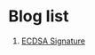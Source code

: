 # Blog list

1. [ECDSA Signature](https://github.com/zhiwen-wan/tech-blog/blob/master/blog/ECDSA.md)

